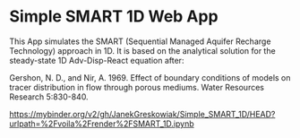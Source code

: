 # Simple SMART 1D Web App

This App simulates the SMART (Sequential Managed Aquifer Recharge Technology) approach in 1D. It is based on the analytical solution for the steady-state 1D Adv-Disp-React equation after:

Gershon, N. D., and Nir, A. 1969. Effect of boundary conditions of models on tracer distribution in flow through porous mediums. Water Resources Research 5:830-840.

https://mybinder.org/v2/gh/JanekGreskowiak/Simple_SMART_1D/HEAD?urlpath=%2Fvoila%2Frender%2FSMART_1D.ipynb
